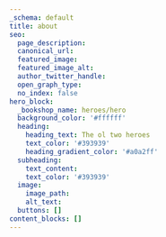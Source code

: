 ```yaml
---
_schema: default
title: about
seo:
  page_description:
  canonical_url:
  featured_image:
  featured_image_alt:
  author_twitter_handle:
  open_graph_type:
  no_index: false
hero_block:
  _bookshop_name: heroes/hero
  background_color: '#ffffff'
  heading:
    heading_text: The ol two heroes
    text_color: '#393939'
    heading_gradient_color: '#a0a2ff'
  subheading:
    text_content:
    text_color: '#393939'
  image:
    image_path:
    alt_text:
  buttons: []
content_blocks: []
---
```

